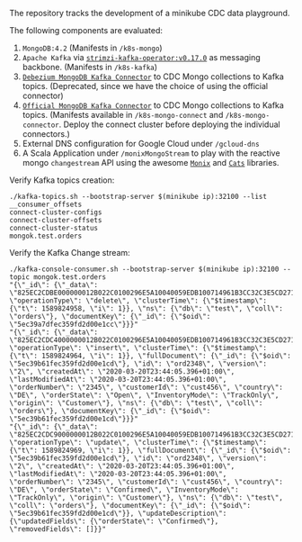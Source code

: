 
The repository tracks the development of a minikube CDC data playground.

The following components are evaluated:
1. `MongoDB:4.2`  (Manifests in `/k8s-mongo`)
2. `Apache Kafka` via [`strimzi-kafka-operator:v0.17.0`](https://github.com/strimzi/strimzi-kafka-operator/tree/0.17.0/helm-charts/strimzi-kafka-operator) as messaging backbone. (Manifests in `/k8s-kafka`)
3. [`Debezium MongoDB Kafka Connector`](https://debezium.io/documentation/reference/1.1/connectors/mongodb.html) to CDC Mongo collections to Kafka topics. (Deprecated, since we have the choice of using the official connector)
4. [`Official MongoDB Kafka Connector`](https://docs.mongodb.com/kafka-connector/v1.0/kafka-installation/) to CDC Mongo collections to Kafka topics. (Manifests available in `/k8s-mongo-connect` and `/k8s-mongo-connector`. Deploy the connect cluster before deploying the individual connectors.)
5. External DNS configuration for Google Cloud under `/gcloud-dns`
6. A Scala Application under `/monixMongoStream` to play with the reactive mongo `changestream` API using the awesome [`Monix`](https://monix.io/) and [`Cats`](https://typelevel.org/cats/) libraries.


Verify Kafka topics creation:

    ./kafka-topics.sh --bootstrap-server $(minikube ip):32100 --list
    __consumer_offsets
    connect-cluster-configs
    connect-cluster-offsets
    connect-cluster-status
    mongok.test.orders

Verify the Kafka Change stream:

    ./kafka-console-consumer.sh --bootstrap-server $(minikube ip):32100 --topic mongok.test.orders
    "{\"_id\": {\"_data\": \"825EC2CDBE000000012B022C0100296E5A10040059EDB100714961B3CC32C3E5CD271146645F696400645EC39A7DFEC359FD2D00E1CC0004\"}, \"operationType\": \"delete\", \"clusterTime\": {\"$timestamp\": {\"t\": 1589824958, \"i\": 1}}, \"ns\": {\"db\": \"test\", \"coll\": \"orders\"}, \"documentKey\": {\"_id\": {\"$oid\": \"5ec39a7dfec359fd2d00e1cc\"}}}"
    "{\"_id\": {\"_data\": \"825EC2CDC4000000012B022C0100296E5A10040059EDB100714961B3CC32C3E5CD271146645F696400645EC39B61FEC359FD2D00E1CD0004\"}, \"operationType\": \"insert\", \"clusterTime\": {\"$timestamp\": {\"t\": 1589824964, \"i\": 1}}, \"fullDocument\": {\"_id\": {\"$oid\": \"5ec39b61fec359fd2d00e1cd\"}, \"id\": \"ord2348\", \"version\": \"2\", \"createdAt\": \"2020-03-20T23:44:05.396+01:00\", \"lastModifiedAt\": \"2020-03-20T23:44:05.396+01:00\", \"orderNumber\": \"2345\", \"customerId\": \"cust456\", \"country\": \"DE\", \"orderState\": \"Open\", \"InventoryMode\": \"TrackOnly\", \"origin\": \"Customer\"}, \"ns\": {\"db\": \"test\", \"coll\": \"orders\"}, \"documentKey\": {\"_id\": {\"$oid\": \"5ec39b61fec359fd2d00e1cd\"}}}"
    "{\"_id\": {\"_data\": \"825EC2CDC9000000012B022C0100296E5A10040059EDB100714961B3CC32C3E5CD271146645F696400645EC39B61FEC359FD2D00E1CD0004\"}, \"operationType\": \"update\", \"clusterTime\": {\"$timestamp\": {\"t\": 1589824969, \"i\": 1}}, \"fullDocument\": {\"_id\": {\"$oid\": \"5ec39b61fec359fd2d00e1cd\"}, \"id\": \"ord2348\", \"version\": \"2\", \"createdAt\": \"2020-03-20T23:44:05.396+01:00\", \"lastModifiedAt\": \"2020-03-20T23:44:05.396+01:00\", \"orderNumber\": \"2345\", \"customerId\": \"cust456\", \"country\": \"DE\", \"orderState\": \"Confirmed\", \"InventoryMode\": \"TrackOnly\", \"origin\": \"Customer\"}, \"ns\": {\"db\": \"test\", \"coll\": \"orders\"}, \"documentKey\": {\"_id\": {\"$oid\": \"5ec39b61fec359fd2d00e1cd\"}}, \"updateDescription\": {\"updatedFields\": {\"orderState\": \"Confirmed\"}, \"removedFields\": []}}"
    